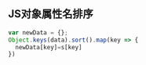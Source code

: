 ## JS对象属性名排序

```js
var newData = {};
Object.keys(data).sort().map(key => {
  newData[key]=s[key]
})
```